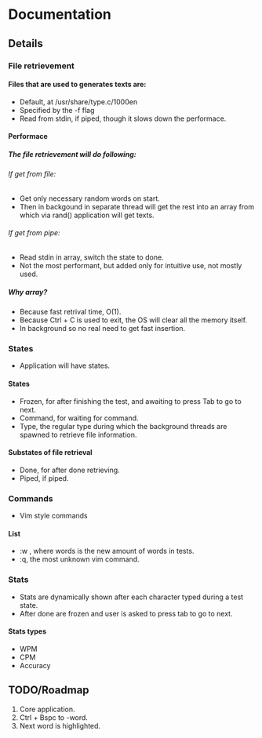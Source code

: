 # Documentation

## Details

### File retrievement
#### Files that are used to generates texts are:
* Default, at /usr/share/type.c/1000en
* Specified by the -f flag
* Read from stdin, if piped, though it slows down the performace.

#### Performace
##### The file retrievement will do following:
###### If get from file:
* Get only necessary random words on start.
* Then in backgound in separate thread will get the rest into an array from which via rand() application will get texts.

###### If get from pipe:
* Read stdin in array, switch the state to done.
* Not the most performant, but added only for intuitive use, not mostly used.

##### Why array?
* Because fast retrival time, O(1).
* Because Ctrl + C is used to exit, the OS will clear all the memory itself.
* In background so no real need to get fast insertion.

### States
* Application will have states.
#### States
* Frozen, for after finishing the test, and awaiting to press Tab to go to next.
* Command, for waiting for command.
* Type, the regular type during which the background threads are spawned to retrieve file information.

#### Substates of file retrieval
* Done, for after done retrieving.
* Piped, if piped.

### Commands
* Vim style commands
#### List
* :w <words>, where words is the new amount of words in tests.
* :q, the most unknown vim command.

### Stats
* Stats are dynamically shown after each character typed during a test state.
* After done are frozen and user is asked to press tab to go to next.
#### Stats types
* WPM
* CPM
* Accuracy

## TODO/Roadmap
1. Core application.  
2. Ctrl + Bspc to -word.  
3. Next word is highlighted.  
